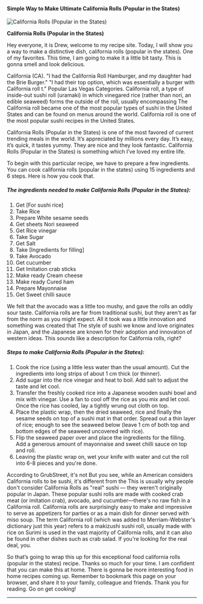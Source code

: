             

#### Simple Way to Make Ultimate California Rolls (Popular in the States)

![California Rolls (Popular in the States)](https://img-global.cpcdn.com/recipes/4606156963053568/751x532cq70/california-rolls-popular-in-the-states-recipe-main-photo.jpg)

**California Rolls (Popular in the States)**

Hey everyone, it is Drew, welcome to my recipe site. Today, I will show you a way to make a distinctive dish, california rolls (popular in the states). One of my favorites. This time, I am going to make it a little bit tasty. This is gonna smell and look delicious.

California (CA). "I had the California Roll Hamburger, and my daughter had the Brie Burger." "I had their top option, which was essentially a burger with California roll t." Popular Las Vegas Categories. California roll, a type of inside-out sushi roll (uramaki) in which vinegared rice (rather than nori, an edible seaweed) forms the outside of the roll, usually encompassing The California roll became one of the most popular types of sushi in the United States and can be found on menus around the world. California roll is one of the most popular sushi recipes in the United States.

California Rolls (Popular in the States) is one of the most favored of current trending meals in the world. It’s appreciated by millions every day. It’s easy, it’s quick, it tastes yummy. They are nice and they look fantastic. California Rolls (Popular in the States) is something which I’ve loved my entire life.

To begin with this particular recipe, we have to prepare a few ingredients. You can cook california rolls (popular in the states) using 15 ingredients and 6 steps. Here is how you cook that.

##### The ingredients needed to make California Rolls (Popular in the States):

1.  Get \[For sushi rice\]
2.  Take Rice
3.  Prepare White sesame seeds
4.  Get sheets Nori seaweed
5.  Get Rice vinegar
6.  Take Sugar
7.  Get Salt
8.  Take \[Ingredients for filling\]
9.  Take Avocado
10.  Get cucumber
11.  Get Imitation crab sticks
12.  Make ready Cream cheese
13.  Make ready Cured ham
14.  Prepare Mayonnaise
15.  Get Sweet chilli sauce

We felt that the avocado was a little too mushy, and gave the rolls an oddly sour taste. California rolls are far from traditional sushi, but they aren't as far from the norm as you might expect. All it took was a little innovation and something was created that The style of sushi we know and love originates in Japan, and the Japanese are known for their adoption and innovation of western ideas. This sounds like a description for California rolls, right?

##### Steps to make California Rolls (Popular in the States):

1.  Cook the rice (using a little less water than the usual amount). Cut the ingredients into long strips of about 1 cm thick (or thinner).
2.  Add sugar into the rice vinegar and heat to boil. Add salt to adjust the taste and let cool.
3.  Transfer the freshly cooked rice into a Japanese wooden sushi bowl and mix with vinegar. Use a fan to cool off the rice as you mix and let cool. Once the rice has cooled, lay a tightly wrung out cloth on top.
4.  Place the plastic wrap, then the dried seaweed, rice and finally the sesame seeds on top of a sushi mat in that order. Spread out a thin layer of rice; enough to see the seaweed below (leave 1 cm of both top and bottom edges of the seaweed uncovered with rice).
5.  Flip the seaweed paper over and place the ingredients for the filling. Add a generous amount of mayonnaise and sweet chilli sauce on top and roll.
6.  Leaving the plastic wrap on, wet your knife with water and cut the roll into 6-8 pieces and you're done.

According to GrubStreet, it's not But you see, while an American considers California rolls to be sushi, it's different from the This is usually why people don't consider California Rolls as "real" sushi — they weren't originally popular in Japan. These popular sushi rolls are made with cooked crab meat (or imitation crab), avocado, and cucumber—there's no raw fish in a California roll. California rolls are surprisingly easy to make and impressive to serve as appetizers for parties or as a main dish for dinner served with miso soup. The term California roll (which was added to Merriam-Webster's dictionary just this year) refers to a makizushi sushi roll, usually made with rice on Surimi is used in the vast majority of California rolls, and it can also be found in other dishes such as crab salad. If you're looking for the real deal, you.

So that’s going to wrap this up for this exceptional food california rolls (popular in the states) recipe. Thanks so much for your time. I am confident that you can make this at home. There is gonna be more interesting food in home recipes coming up. Remember to bookmark this page on your browser, and share it to your family, colleague and friends. Thank you for reading. Go on get cooking!

* * *